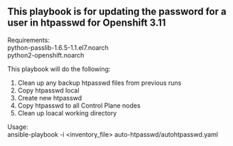 This playbook is for updating the password for a user in htpasswd for Openshift 3.11  
---
Requirements:  
python-passlib-1.6.5-1.1.el7.noarch  
python2-openshift.noarch  

This playbook will do the following:  
  
1. Clean up any backup htpasswd files from previous runs  
2. Copy htpasswd local  
3. Create new htpasswd  
4. Copy htpasswd to all Control Plane nodes  
5. Clean up loacal working directory  

Usage:  
ansible-playbook -i <inventory_file> auto-htpasswd/autohtpasswd.yaml
